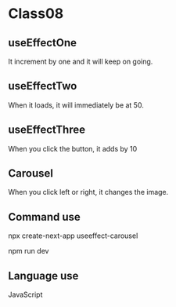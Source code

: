 # Class08

## useEffectOne

It increment by one and it will keep on going.

## useEffectTwo

When it loads, it will immediately be at 50.

## useEffectThree

When you click the button, it adds by 10

## Carousel

When you click left or right, it changes the image.

## Command use

npx create-next-app useeffect-carousel

npm run dev

## Language use

JavaScript
